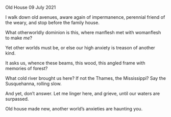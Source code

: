 Old House
09 July 2021

I walk down old avenues,
aware again of impermanence,
perennial friend of the weary,
and stop before the family house.

What otherworldly dominion is this,
where manflesh met with womanflesh
to make *me*?

Yet other worlds must be,
or else our high anxiety
is treason of another kind.

It asks us, whence these beams,
this wood, this angled frame
with memories of forest?

What cold river brought us here?
If not the Thames, the Mississippi?
Say the Susquehanna, rolling slow.

And yet, don’t answer.
Let me linger here, and grieve,
until our waters are surpassed.

Old house made new,
another world’s anxieties
are haunting you.